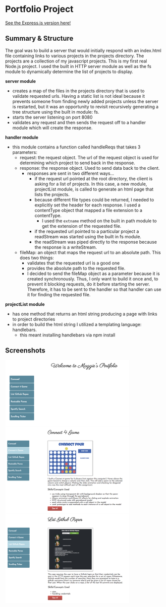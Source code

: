 # Portfolio Project

<a href="https://maggie-wiseman-portfolio.herokuapp.com/carousel/description">See the Express.js version here!</a>

## Summary & Structure
The goal was to build a server that would initially respond with an index.html file containing links to various projects in the projects directory. The projects are a collection of my javascript projects. This is my first real Node.js project.  I used the built in HTTP server module as well as the fs module to dynamically determine the list of projects to display. 

**server module**
* creates a map of the files in the projects directory that is used to validate requested urls.  Having a static list is not ideal because it prevents someone from finding newly added projects unless the server is restarted, but it was an opportunity to revisit recursively generating a tree structure using the built in module: fs.
* starts the server listening on port 8080
* validates any request and then sends the request off to a handler module which will create the response.

**handler module**
* this module contains a function called handleReqs that takes 3 parameters:
    * request: the request object.  The url of the request object is used for determining which project to send back in the response.
    * response: the response object. Used to send data back to the client.
        * responses are sent in two different ways...
            * if the request url pointed at the root directory, the client is asking for a list of projects.  In this case, a new module, projectList module, is called to generate an html page that lists the projects.
            * because different file types could be returned, I needed to explicitly set the header for each response.  I used a contentType object that mapped a file extension to a contentType.
                * I used the `extname` method on the built in path module to get the extension of the requested file.
            * if the requested url pointed to a particular project a readStream was started using the built in fs module.
            * the readStream was piped directly to the response because the response is a writeStream.
    * fileMap: an object that maps the request url to an absolute path.  This does two things:
        * validates that the requested url is a good one
        * provides the absolute path to the requested file.
        * I decided to send the fileMap object as a parameter because it is created synchronously.  Thus, I only want to build it once and, to prevent it blocking requests, do it before starting the server. Therefore, it has to be sent to the handler so that handler can use it for finding the requested file.

**projectList module**
* has one method that returns an html string producing a page with links to project directories
* in order to build the html string I utilized a templating language: handlebars.  
    * this meant installing handlebars via npm install
    
## Screenshots
<img src="https://raw.githubusercontent.com/maggiewiseman/portfolio/master/site-screenshots/landingPage.png" width="400px" alt="Landing page." />
<img src="https://raw.githubusercontent.com/maggiewiseman/portfolio/master/site-screenshots/connect4.png" width="400px" alt="Sample project description page: Connect 4" />
<img src="https://raw.githubusercontent.com/maggiewiseman/portfolio/master/site-screenshots/github.png" width="400px" alt="Sample project description page: Github Search." />
